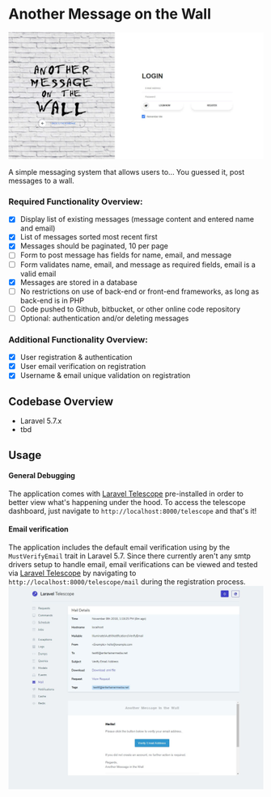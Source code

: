 # Another Message on the Wall
![](docs/screenshots/amotw_login.jpg)   

A simple messaging system that allows users to... You guessed it, post messages to a wall.


### Required Functionality Overview:
* [x]	Display list of existing messages (message content and entered name and email)
* [x]	List of messages sorted most recent first
* [x]	Messages should be paginated, 10 per page
* [ ]	Form to post message has fields for name, email, and message
* [ ]	Form validates name, email, and message as required fields, email is a valid email
* [x]	Messages are stored in a database
* [ ]	No restrictions on use of back-end or front-end frameworks, as long as back-end is in PHP
* [ ]	Code pushed to Github, bitbucket, or other online code repository
* [ ]	Optional: authentication and/or deleting messages

### Additional Functionality Overview:
* [x] User registration & authentication
* [x] User email verification on registration
* [x] Username & email unique validation on registration

## Codebase Overview
- Laravel 5.7.x
- tbd

## Usage 
#### General Debugging
The application comes with [Laravel Telescope](https://github.com/laravel/telescope/) pre-installed in order to better view what's happening under the hood.  To access the telescope dashboard, just navigate to `http://localhost:8000/telescope` and that's it! 

#### Email verification
The application includes the default email verification using by the `MustVerifyEmail` trait in  Laravel 5.7.  Since there currently aren't any smtp drivers setup to handle email, email verifications can be viewed and tested via [Laravel Telescope](https://github.com/laravel/telescope/) by navigating to `http://localhost:8000/telescope/mail` during the registration process. 
![](docs/screenshots/verify_mail_telescope.jpg)
